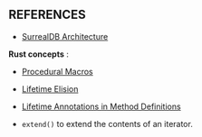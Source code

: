 ## REFERENCES

- [SurrealDB Architecture](https://surrealdb.com/docs/surrealdb/introduction/architecture)

**Rust concepts** :

- [Procedural Macros](https://doc.rust-lang.org/reference/procedural-macros.html#derive-macro-helper-attributes)

- [Lifetime Elision](https://doc.rust-lang.org/book/ch10-03-lifetime-syntax.html#lifetime-elision)

- [Lifetime Annotations in Method Definitions](https://doc.rust-lang.org/book/ch10-03-lifetime-syntax.html#lifetime-annotations-in-method-definitions)

- `extend()` to extend the contents of an iterator.
